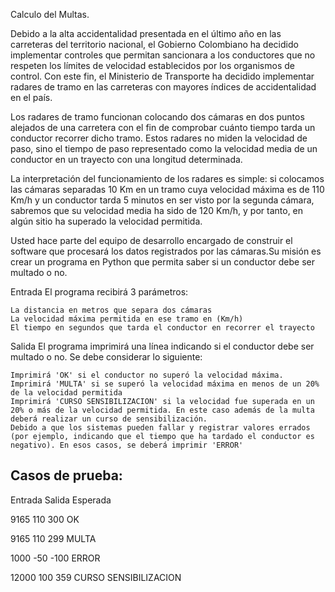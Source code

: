 Calculo del Multas.

Debido a la alta accidentalidad presentada en el último año en las carreteras del territorio nacional, el Gobierno Colombiano ha decidido implementar controles que permitan sancionara a los conductores que no respeten los límites de velocidad establecidos por los organismos de control. Con este fin, el Ministerio de Transporte ha decidido implementar radares de tramo en las carreteras con mayores índices de accidentalidad en el país.

Los radares de tramo funcionan colocando dos cámaras en dos puntos alejados de una carretera con el fin de comprobar cuánto tiempo tarda un conductor recorrer dicho tramo. Estos radares no miden la velocidad de paso, sino el tiempo de paso representado como la velocidad media de un conductor en un trayecto con una longitud determinada.

La interpretación del funcionamiento de los radares es simple: si colocamos las cámaras separadas 10 Km en un tramo cuya velocidad máxima es de 110 Km/h y un conductor tarda 5 minutos en ser visto por la segunda cámara, sabremos que su velocidad media ha sido de 120 Km/h, y por tanto, en algún sitio ha superado la velocidad permitida.

Usted hace parte del equipo de desarrollo encargado de construir el software que procesará los datos registrados por las cámaras.Su misión es crear un programa en Python que permita saber si un conductor debe ser multado o no.

Entrada	El programa recibirá 3 parámetros:

    La distancia en metros que separa dos cámaras
    La velocidad máxima permitida en ese tramo en (Km/h)
    El tiempo en segundos que tarda el conductor en recorrer el trayecto

Salida 	El programa imprimirá una línea indicando si el conductor debe ser multado o no. Se debe considerar lo siguiente:

    Imprimirá 'OK' si el conductor no superó la velocidad máxima.
    Imprimirá 'MULTA' si se superó la velocidad máxima en menos de un 20% de la velocidad permitida
    Imprimirá 'CURSO SENSIBILIZACION' si la velocidad fue superada en un 20% o más de la velocidad permitida. En este caso además de la multa deberá realizar un curso de sensibilización.
    Debido a que los sistemas pueden fallar y registrar valores errados (por ejemplo, indicando que el tiempo que ha tardado el conductor es negativo). En esos casos, se deberá imprimir 'ERROR'



## Casos de prueba:

Entrada	Salida Esperada

9165 110 300	OK

9165 110 299	MULTA

1000 -50 -100	ERROR

12000 100 359	CURSO SENSIBILIZACION
